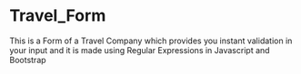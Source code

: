 # Travel_Form
This is a Form of a Travel Company which provides you instant validation in your input and it is made using Regular Expressions in Javascript and Bootstrap
